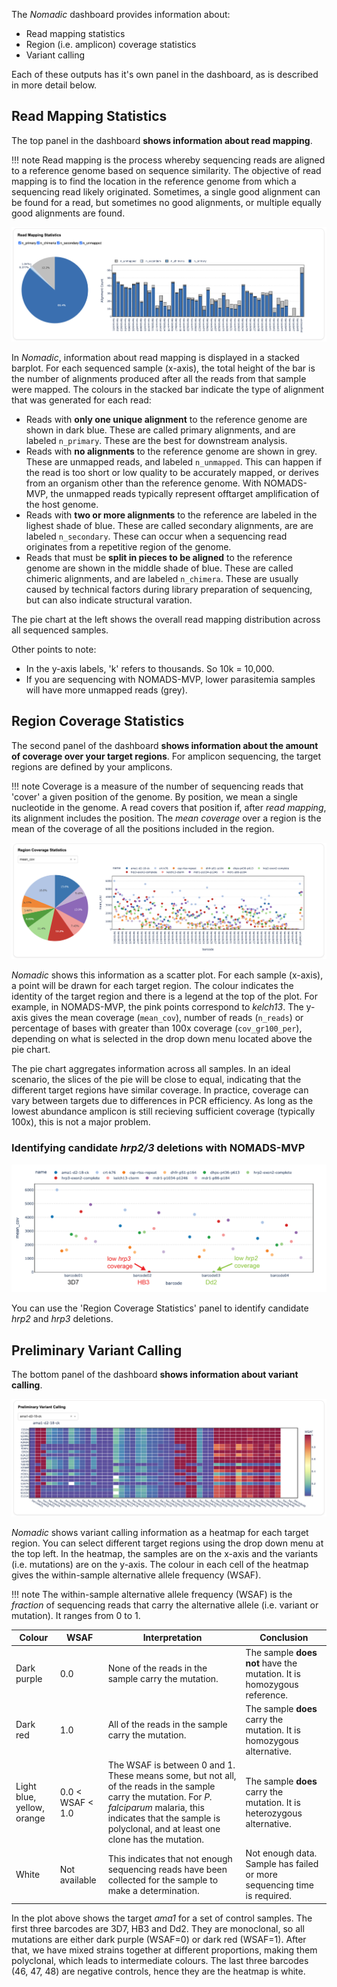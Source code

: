 
The *Nomadic* dashboard provides information about:

- Read mapping statistics
- Region (i.e. amplicon) coverage statistics
- Variant calling
<!-- - Region (i.e.) amplicon coverage profiles -->

Each of these outputs has it's own panel in the dashboard, as is described in more detail below.

## Read Mapping Statistics 

The top panel in the dashboard **shows information about read mapping**. 

!!! note 
    Read mapping is the process whereby sequencing reads are aligned to a reference genome based on sequence similarity. The objective of read mapping is to find the location in the reference genome from which a sequencing read likely originated. Sometimes, a single good alignment can be found for a read, but sometimes no good alignments, or multiple equally good alignments are found.

![read_mapping](img/understand/read_mapping.png)

In *Nomadic*, information about read mapping is displayed in a stacked barplot. For each sequenced sample (x-axis), the total height of the bar is the number of alignments produced after all the reads from that sample were mapped. The colours in the stacked bar indicate the type of alignment that was generated for each read:

- Reads with **only one unique alignment** to the reference genome are shown in dark blue. These are called primary alignments, and are labeled `n_primary`. These are the best for downstream analysis.
- Reads with **no alignments** to the reference genome are shown in grey. These are unmapped reads, and labeled `n_unmapped`. This can happen if the read is too short or low quality to be accurately mapped, or derives from an organism other than the reference genome. With NOMADS-MVP, the unmapped reads typically represent offtarget amplification of the host genome.
- Reads with **two or more alignments** to the reference are labeled in the lighest shade of blue. These are called secondary alignments, are are labeled `n_secondary`. These can occur when a sequencing read originates from a repetitive region of the genome.
- Reads that must be **split in pieces to be aligned** to the reference genome are shown in the middle shade of blue. These are called chimeric alignments, and are labeled `n_chimera`. These are usually caused by technical factors during library preparation of sequencing, but can also indicate structural varation.

The pie chart at the left shows the overall read mapping distribution across all sequenced samples.

Other points to note:

- In the y-axis labels, 'k' refers to thousands. So 10k = 10,000.
- If you are sequencing with NOMADS-MVP, lower parasitemia samples will have more unmapped reads (grey).


## Region Coverage Statistics
The second panel of the dashboard **shows information about the amount of coverage over your target regions**. For amplicon sequencing, the target regions are defined by your amplicons. 

!!! note
    Coverage is a measure of the number of sequencing reads that 'cover' a given position of the genome. By position, we mean a single nucleotide in the genome. A read covers that position if, after *read mapping*, its alignment includes the position. The *mean coverage* over a region is the mean of the coverage of all the positions included in the region.

![region_coverage](img/understand/region_coverage.png)

*Nomadic* shows this information as a scatter plot. For each sample (x-axis), a point will be drawn for each target region. The colour indicates the identity of the target region and there is a legend at the top of the plot. For example, in NOMADS-MVP, the pink points correspond to *kelch13*. The y-axis gives the mean coverage (`mean_cov`), number of reads (`n_reads`) or percentage of bases with greater than 100x coverage (`cov_gr100_per`), depending on what is selected in the drop down menu located above the pie chart.

The pie chart aggregates information across all samples. In an ideal scenario, the slices of the pie will be close to equal, indicating that the different target regions have similar coverage. In practice, coverage can vary between targets due to differences in PCR efficiency. As long as the lowest abundance amplicon is still recieving sufficient coverage (typically 100x), this is not a major problem.


### Identifying candidate *hrp2/3* deletions with NOMADS-MVP
![read_coverage_hrp23](img/understand/read_coverage-hrp23-labelled.png)

You can use the 'Region Coverage Statistics' panel to identify candidate *hrp2* and *hrp3* deletions.


## Preliminary Variant Calling
The bottom panel of the dashboard **shows information about variant calling**. 

![variant_calling](img/understand/variant_calling-ama1.png)

*Nomadic* shows variant calling information as a heatmap for each target region. You can select different target regions using the drop down menu at the top left.
In the heatmap, the samples are on the x-axis and the variants (i.e. mutations) are on the y-axis. The colour in each cell of the heatmap gives the within-sample alternative allele frequency (WSAF).

!!! note
    The within-sample alternative allele frequency (WSAF) is the *fraction* of sequencing reads that carry the alternative allele (i.e. variant or mutation). It ranges from 0 to 1.

| Colour | WSAF | Interpretation | Conclusion |
| --- | --- | --- | --- |
| Dark purple | 0.0 | None of the reads in the sample carry the mutation. | The sample **does not** have the mutation. It is homozygous reference. |
| Dark red | 1.0 | All of the reads in the sample carry the mutation. | The sample **does** carry the mutation. It is homozygous alternative. |
| Light blue, yellow, orange | 0.0 < WSAF < 1.0 | The WSAF is between 0 and 1. These means some, but not all, of the reads in the sample carry the mutation. For *P. falciparum* malaria, this indicates that the sample is polyclonal, and at least one clone has the mutation. | The sample **does** carry the mutation. It is heterozygous alternative. |
| White | Not available | This indicates that not enough sequencing reads have been collected for the sample to make a determination. | Not enough data. Sample has failed or more sequencing time is required. |

In the plot above shows the target *ama1* for a set of control samples. The first three barcodes are 3D7, HB3 and Dd2. They are monoclonal, so all mutations are either dark purple (WSAF=0) or dark red (WSAF=1). After that, we have mixed strains together at different proportions, making them polyclonal, which leads to intermediate colours. The last three barcodes (46, 47, 48) are negative controls, hence they are the heatmap is white.